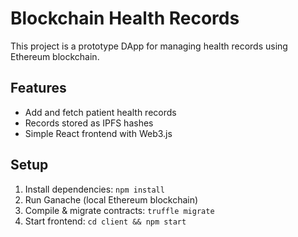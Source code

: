 # Blockchain Health Records

This project is a prototype DApp for managing health records using Ethereum blockchain.

## Features
- Add and fetch patient health records
- Records stored as IPFS hashes
- Simple React frontend with Web3.js

## Setup
1. Install dependencies: `npm install`
2. Run Ganache (local Ethereum blockchain)
3. Compile & migrate contracts: `truffle migrate`
4. Start frontend: `cd client && npm start`
